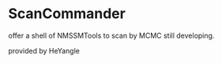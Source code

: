 # ScanCommander
offer a shell of NMSSMTools to scan by MCMC
still developing.




provided by HeYangle
